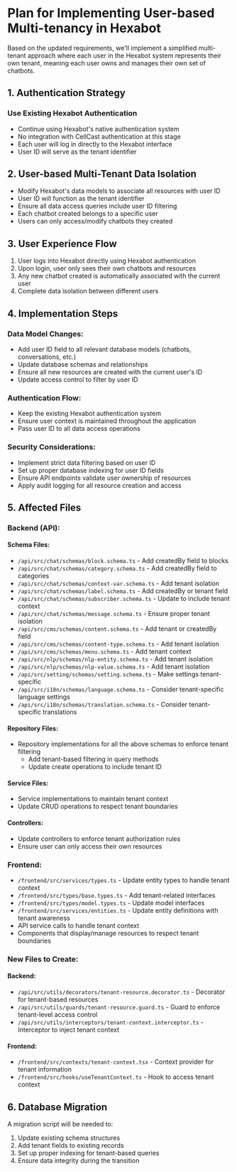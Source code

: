 # Plan for Implementing User-based Multi-tenancy in Hexabot

Based on the updated requirements, we'll implement a simplified multi-tenant approach where each user in the Hexabot system represents their own tenant, meaning each user owns and manages their own set of chatbots.

## 1. Authentication Strategy

### Use Existing Hexabot Authentication

- Continue using Hexabot's native authentication system
- No integration with CellCast authentication at this stage
- Each user will log in directly to the Hexabot interface
- User ID will serve as the tenant identifier

## 2. User-based Multi-Tenant Data Isolation

- Modify Hexabot's data models to associate all resources with user ID
- User ID will function as the tenant identifier
- Ensure all data access queries include user ID filtering
- Each chatbot created belongs to a specific user
- Users can only access/modify chatbots they created

## 3. User Experience Flow

1. User logs into Hexabot directly using Hexabot authentication
2. Upon login, user only sees their own chatbots and resources
3. Any new chatbot created is automatically associated with the current user
4. Complete data isolation between different users

## 4. Implementation Steps

### Data Model Changes:

- Add user ID field to all relevant database models (chatbots, conversations, etc.)
- Update database schemas and relationships
- Ensure all new resources are created with the current user's ID
- Update access control to filter by user ID

### Authentication Flow:

- Keep the existing Hexabot authentication system
- Ensure user context is maintained throughout the application
- Pass user ID to all data access operations

### Security Considerations:

- Implement strict data filtering based on user ID
- Set up proper database indexing for user ID fields
- Ensure API endpoints validate user ownership of resources
- Apply audit logging for all resource creation and access

## 5. Affected Files

### Backend (API):

#### Schema Files:

- `/api/src/chat/schemas/block.schema.ts` - Add createdBy field to blocks
- `/api/src/chat/schemas/category.schema.ts` - Add createdBy field to categories
- `/api/src/chat/schemas/context-var.schema.ts` - Add tenant isolation
- `/api/src/chat/schemas/label.schema.ts` - Add createdBy or tenant field
- `/api/src/chat/schemas/subscriber.schema.ts` - Update to include tenant context
- `/api/src/chat/schemas/message.schema.ts` - Ensure proper tenant isolation
- `/api/src/cms/schemas/content.schema.ts` - Add tenant or createdBy field
- `/api/src/cms/schemas/content-type.schema.ts` - Add tenant isolation
- `/api/src/cms/schemas/menu.schema.ts` - Add tenant context
- `/api/src/nlp/schemas/nlp-entity.schema.ts` - Add tenant isolation
- `/api/src/nlp/schemas/nlp-value.schema.ts` - Add tenant isolation
- `/api/src/setting/schemas/setting.schema.ts` - Make settings tenant-specific
- `/api/src/i18n/schemas/language.schema.ts` - Consider tenant-specific language settings
- `/api/src/i18n/schemas/translation.schema.ts` - Consider tenant-specific translations

#### Repository Files:

- Repository implementations for all the above schemas to enforce tenant filtering
  - Add tenant-based filtering in query methods
  - Update create operations to include tenant ID

#### Service Files:

- Service implementations to maintain tenant context
- Update CRUD operations to respect tenant boundaries

#### Controllers:

- Update controllers to enforce tenant authorization rules
- Ensure user can only access their own resources

### Frontend:

- `/frontend/src/services/types.ts` - Update entity types to handle tenant context
- `/frontend/src/types/base.types.ts` - Add tenant-related interfaces
- `/frontend/src/types/model.types.ts` - Update model interfaces
- `/frontend/src/services/entities.ts` - Update entity definitions with tenant awareness
- API service calls to handle tenant context
- Components that display/manage resources to respect tenant boundaries

### New Files to Create:

#### Backend:

- `/api/src/utils/decorators/tenant-resource.decorator.ts` - Decorator for tenant-based resources
- `/api/src/utils/guards/tenant-resource.guard.ts` - Guard to enforce tenant-level access control
- `/api/src/utils/interceptors/tenant-context.interceptor.ts` - Interceptor to inject tenant context

#### Frontend:

- `/frontend/src/contexts/tenant-context.tsx` - Context provider for tenant information
- `/frontend/src/hooks/useTenantContext.ts` - Hook to access tenant context

## 6. Database Migration

A migration script will be needed to:

1. Update existing schema structures
2. Add tenant fields to existing records
3. Set up proper indexing for tenant-based queries
4. Ensure data integrity during the transition
